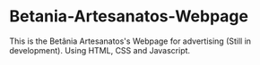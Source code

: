 # Betania-Artesanatos-Webpage
This is the Betânia Artesanatos's Webpage for advertising (Still in development). Using HTML, CSS and Javascript.
